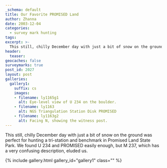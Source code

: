 ```yaml
---
_schema: default
title: Our Favorite PROMISED Land
author: Zhanna
date: 2003-12-04
categories:
  - survey mark hunting
tags:
excerpt: >- 
  This still, chilly December day with just a bit of snow on the ground was perfect for hunting a tri-station and benchmark in Promised Land State Park.
header:
  teaser:
geocaches: false
surveymarks: true
post_id: 2027
layout: post
galleries:
  gallery1:
    suffix: cs
    images:
    - filename: ly1165g1
      alt: Eye-level view of U 234 on the boulder.
    - filename: ly1163
      alt: NGS Triangulation Station Disk PROMISED
    - filename: ly1163g2
      alt: Facing N, showing the witness post.          
---
```


This still, chilly December day with just a bit of snow on the ground was perfect for hunting a tri-station and benchmark in Promised Land State Park. We found U 234 and PROMISED easily enough, but M 237, which has a very confusing description, eluded us.

{% include gallery.html gallery_id="gallery1" class="" %}

